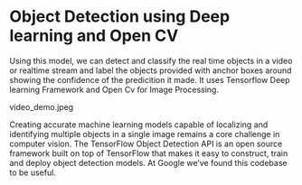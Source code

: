 
# Object Detection using Deep learning and Open CV


Using this model, we can detect and classify the real time objects in a video or realtime stream and label the objects provided with anchor boxes around showing the confidence of the predicition it made. It uses Tensorflow Deep learning Framework and Open Cv for Image Processing.

video_demo.jpeg

Creating accurate machine learning models capable of localizing and identifying
multiple objects in a single image remains a core challenge in computer vision.
The TensorFlow Object Detection API is an open source framework built on top of
TensorFlow that makes it easy to construct, train and deploy object detection
models.  At Google we’ve  found this codebase to be useful.



